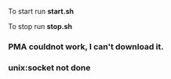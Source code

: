 To start run **start.sh**

To stop run **stop.sh**


### PMA couldnot work, I can't download it.

### unix:socket not done
